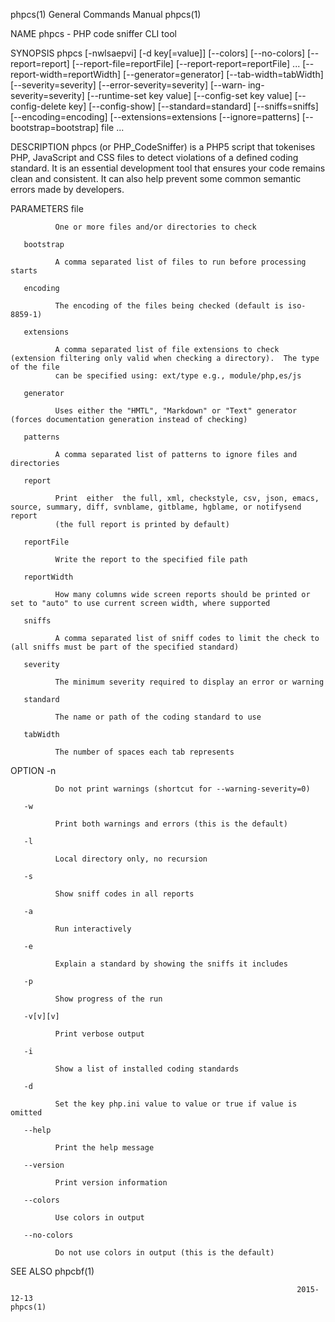 phpcs(1)                                                      General Commands Manual                                                     phpcs(1)

NAME
       phpcs - PHP code sniffer CLI tool

SYNOPSIS
       phpcs  [-nwlsaepvi] [-d key[=value]] [--colors] [--no-colors] [--report=report] [--report-file=reportFile] [--report-report=reportFile] ...
       [--report-width=reportWidth]  [--generator=generator]  [--tab-width=tabWidth]  [--severity=severity]  [--error-severity=severity]  [--warn‐
       ing-severity=severity]  [--runtime-set  key value]  [--config-set  key value]  [--config-delete  key] [--config-show] [--standard=standard]
       [--sniffs=sniffs] [--encoding=encoding] [--extensions=extensions [--ignore=patterns] [--bootstrap=bootstrap] file ...

DESCRIPTION
       phpcs (or PHP_CodeSniffer) is a PHP5 script that tokenises PHP, JavaScript and CSS files to detect violations of a defined coding standard.
       It  is  an  essential  development tool that ensures your code remains clean and consistent.  It can also help prevent some common semantic
       errors made by developers.

PARAMETERS
       file

              One or more files and/or directories to check

       bootstrap

              A comma separated list of files to run before processing starts

       encoding

              The encoding of the files being checked (default is iso-8859-1)

       extensions

              A comma separated list of file extensions to check (extension filtering only valid when checking a directory).  The type of the file
              can be specified using: ext/type e.g., module/php,es/js

       generator

              Uses either the "HMTL", "Markdown" or "Text" generator (forces documentation generation instead of checking)

       patterns

              A comma separated list of patterns to ignore files and directories

       report

              Print  either  the full, xml, checkstyle, csv, json, emacs, source, summary, diff, svnblame, gitblame, hgblame, or notifysend report
              (the full report is printed by default)

       reportFile

              Write the report to the specified file path

       reportWidth

              How many columns wide screen reports should be printed or set to "auto" to use current screen width, where supported

       sniffs

              A comma separated list of sniff codes to limit the check to (all sniffs must be part of the specified standard)

       severity

              The minimum severity required to display an error or warning

       standard

              The name or path of the coding standard to use

       tabWidth

              The number of spaces each tab represents

OPTION
       -n

              Do not print warnings (shortcut for --warning-severity=0)

       -w

              Print both warnings and errors (this is the default)

       -l

              Local directory only, no recursion

       -s

              Show sniff codes in all reports

       -a

              Run interactively

       -e

              Explain a standard by showing the sniffs it includes

       -p

              Show progress of the run

       -v[v][v]

              Print verbose output

       -i

              Show a list of installed coding standards

       -d

              Set the key php.ini value to value or true if value is omitted

       --help

              Print the help message

       --version

              Print version information

       --colors

              Use colors in output

       --no-colors

              Do not use colors in output (this is the default)

SEE ALSO
       phpcbf(1)

                                                                    2015-12-13                                                            phpcs(1)
